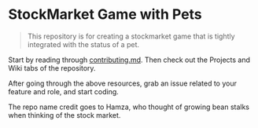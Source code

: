 # StockMarket Game with Pets

> This repository is for creating a stockmarket game that is tightly integrated with the status of a pet. 

Start by reading through [contributing.md](CONTRIBUTING.md). Then check out the Projects and Wiki tabs of the repository.  

After going through the above resources, grab an issue related to your feature and role, and start coding.



The repo name credit goes to Hamza, who thought of growing bean stalks when thinking of the stock market.
